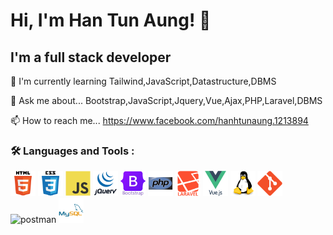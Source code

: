 
# Hi, I'm Han Tun Aung! 👋


##  I'm a full stack developer


🧠 I'm currently learning Tailwind,JavaScript,Datastructure,DBMS

💬 Ask me about... Bootstrap,JavaScript,Jquery,Vue,Ajax,PHP,Laravel,DBMS

📫 How to reach me... https://www.facebook.com/hanhtunaung.1213894

### :hammer_and_wrench: Languages and Tools :
<div>
  <img src="https://github.com/devicons/devicon/blob/master/icons/html5/html5-original-wordmark.svg" alt="html" width="40" height="40">
  <img src="https://github.com/devicons/devicon/blob/master/icons/css3/css3-original-wordmark.svg" alt="CSS" width="40" height="40">
  <img src="https://github.com/devicons/devicon/blob/master/icons/javascript/javascript-original.svg" alt="JavaScript" width="40" height="40">
  <img src="https://github.com/devicons/devicon/blob/master/icons/jquery/jquery-original-wordmark.svg" alt="Jquery" width="40" height="40">
  <img src="https://github.com/devicons/devicon/blob/master/icons/bootstrap/bootstrap-original-wordmark.svg" alt="Bootstrap" width="40" height="40">
  <img src="https://github.com/devicons/devicon/blob/master/icons/php/php-original.svg" alt="php" width="40" height="40">
  <img src="https://github.com/devicons/devicon/blob/master/icons/laravel/laravel-plain-wordmark.svg" alt="Laravel" width="40" height="40">
  <img src="https://github.com/devicons/devicon/blob/master/icons/vuejs/vuejs-original-wordmark.svg" alt="Vue" width="40" height="40">
  <img src="https://github.com/devicons/devicon/blob/master/icons/linux/linux-original.svg" alt="linux" width="40" height="40">
  <img src="https://github.com/devicons/devicon/blob/master/icons/git/git-original.svg" alt="github" width="40" height="40">
  <img src="https://github.com/flathub/com.getpostman.Postman/blob/master/logo-mark.svg" alt="postman" width="40" height="40">
  <img src="https://github.com/devicons/devicon/blob/master/icons/mysql/mysql-original-wordmark.svg" alt="MySql" width="40" height="40">
</div>





